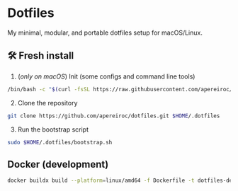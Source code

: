 # Dotfiles

My minimal, modular, and portable dotfiles setup for macOS/Linux.

## 🛠 Fresh install

1. (*only on macOS*) Init (some configs and command line tools)

```bash
/bin/bash -c "$(curl -fsSL https://raw.githubusercontent.com/apereiroc/dotfiles/master/osx-init.sh)"
```

2. Clone the repository

```bash
git clone https://github.com/apereiroc/dotfiles.git $HOME/.dotfiles
```

3. Run the bootstrap script

```bash
sudo $HOME/.dotfiles/bootstrap.sh
```

## Docker (development)

```bash
docker buildx build --platform=linux/amd64 -f Dockerfile -t dotfiles-dev . && docker run --platform=linux/amd64 --rm -it dotfiles-dev
```
